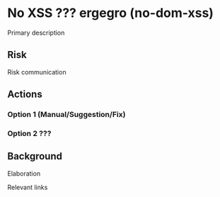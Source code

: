 # No XSS ??? ergegro (no-dom-xss)

Primary description

## Risk

Risk communication

## Actions

### Option 1 (Manual/Suggestion/Fix)

### Option 2 ???

## Background

Elaboration

Relevant links
